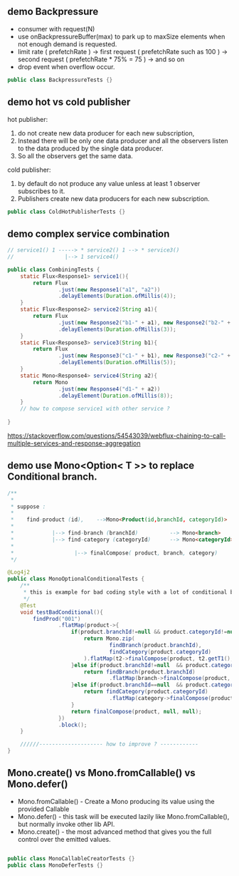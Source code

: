 
## demo Backpressure
* consumer with request(N)
* use onBackpressureBuffer(max) to park up to maxSize elements when not enough demand is requested.
* limit rate ( prefetchRate ) 
    -> first request ( prefetchRate such as 100 ) 
    -> second request ( prefetchRate * 75% = 75 )
    -> and so on
* drop event when overflow occur.

```java
public class BackpressureTests {}
```  
  
## demo hot vs cold publisher
hot publisher:
 1) do not create new data producer for each new subscription,
 2) Instead there will be only one data producer and all the observers listen to the data produced by the single data producer.
 3) So all the observers get the same data.

cold publisher:
 1) by default do not produce any value unless at least 1 observer subscribes to it.
 2) Publishers create new data producers for each new subscription.
```java
public class ColdHotPublisherTests {}
```

## demo complex service combination

```java
// service1() 1 -----> * service2() 1 --> * service3()
//                |--> 1 service4()

public class CombiningTests {
    static Flux<Response1> service1(){
        return Flux
                .just(new Response1("a1", "a2"))
                .delayElements(Duration.ofMillis(4));
    }
    static Flux<Response2> service2(String a1){
        return Flux
                .just(new Response2("b1-" + a1), new Response2("b2-" + a1))
                .delayElements(Duration.ofMillis(3));
    }
    static Flux<Response3> service3(String b1){
        return Flux
                .just(new Response3("c1-" + b1), new Response3("c2-" + b1))
                .delayElements(Duration.ofMillis(5));
    }
    static Mono<Response4> service4(String a2){
        return Mono
                .just(new Response4("d1-" + a2))
                .delayElement(Duration.ofMillis(8));
    }
    // how to compose service1 with other service ?
    
}
```
https://stackoverflow.com/questions/54543039/webflux-chaining-to-call-multiple-services-and-response-aggregation

## demo use Mono<Option< T >> to replace Conditional branch.
```java
/**
 * 
 * suppose :
 *
 *    find-product (id),    -->Mono<Product(id,branchId, categoryId)>   ** branchId, categoryId may be null
 *
 *            |--> find-branch (branchId)          --> Mono<branch>
 *            |--> find-category (categoryId)      --> Mono<categoryId>
 *
 *                   |--> finalCompose( product, branch, category)
 */

@Log4j2
public class MonoOptionalConditionalTests {
    /**
     * this is example for bad coding style with a lot of conditional branch.
     */
    @Test
    void testBadConditional(){
        findProd("001")
                .flatMap(product->{
                    if(product.branchId!=null && product.categoryId!=null){
                        return Mono.zip(
                                findBranch(product.branchId),
                                findCategory(product.categoryId)
                        ).flatMap(t2->finalCompose(product, t2.getT1(), t2.getT2()));
                    }else if(product.branchId!=null  && product.categoryId==null){
                        return findBranch(product.branchId)
                                .flatMap(branch->finalCompose(product, branch, null));
                    }else if(product.branchId==null  && product.categoryId!=null){
                        return findCategory(product.categoryId)
                                .flatMap(category->finalCompose(product, null, category));
                    }
                    return finalCompose(product, null, null);
                })
                .block();
    }

    //////-------------------- how to improve ? ------------
}

```

## Mono.create() vs Mono.fromCallable() vs Mono.defer()
* Mono.fromCallable() - Create a Mono producing its value using the provided Callable
* Mono.defer() - this task will be executed lazily like Mono.fromCallable(), but normally invoke other lib API.
* Mono.create() - the most advanced method that gives you the full control over the emitted values.
```java

public class MonoCallableCreatorTests {}
public class MonoDeferTests {}
```

